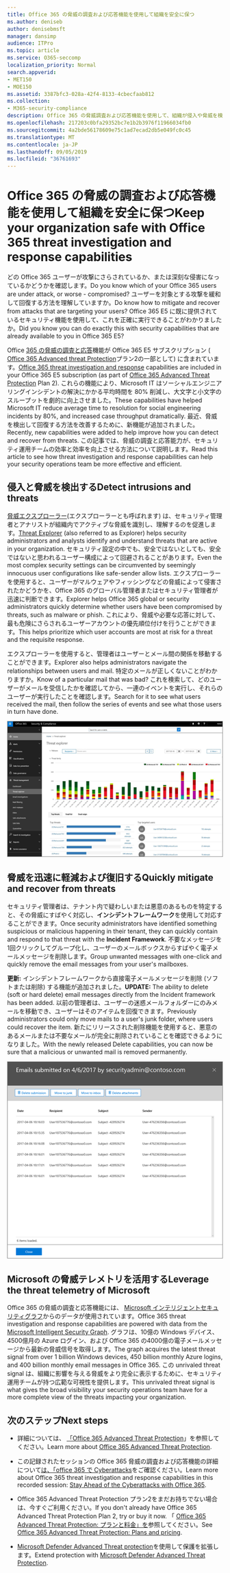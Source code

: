 ```yaml
---
title: Office 365 の脅威の調査および応答機能を使用して組織を安全に保つ
ms.author: deniseb
author: denisebmsft
manager: dansimp
audience: ITPro
ms.topic: article
ms.service: O365-seccomp
localization_priority: Normal
search.appverid:
- MET150
- MOE150
ms.assetid: 3387bfc3-028a-42f4-8133-4cbecfaab812
ms.collection:
- M365-security-compliance
description: Office 365 の脅威調査および応答機能を使用して、組織が侵入や脅威を検出し、脅威から迅速に脅威を軽減および回復する方法について説明します。
ms.openlocfilehash: 217203c0bfa29352bc7e1b2b3976f11966034fb0
ms.sourcegitcommit: 4a2bde56178609e75c1ad7ecad2db5e049fc0c45
ms.translationtype: MT
ms.contentlocale: ja-JP
ms.lasthandoff: 09/05/2019
ms.locfileid: "36761693"
---
```

# <a name="keep-your-organization-safe-with-office-365-threat-investigation-and-response-capabilities"></a><span data-ttu-id="c5255-103">Office 365 の脅威の調査および応答機能を使用して組織を安全に保つ</span><span class="sxs-lookup"><span data-stu-id="c5255-103">Keep your organization safe with Office 365 threat investigation and response capabilities</span></span>

<span data-ttu-id="c5255-104">どの Office 365 ユーザーが攻撃にさらされているか、または深刻な侵害になっているかどうかを確認します。</span><span class="sxs-lookup"><span data-stu-id="c5255-104">Do you know which of your Office 365 users are under attack, or worse - compromised?</span></span> <span data-ttu-id="c5255-105">ユーザーを対象とする攻撃を緩和して回復する方法を理解していますか。</span><span class="sxs-lookup"><span data-stu-id="c5255-105">Do know how to mitigate and recover from attacks that are targeting your users?</span></span> <span data-ttu-id="c5255-106">Office 365 E5 に既に提供されているセキュリティ機能を使用して、これを正確に実行できることがわかりましたか。</span><span class="sxs-lookup"><span data-stu-id="c5255-106">Did you know you can do exactly this with security capabilities that are already available to you in Office 365 E5?</span></span> 
  
<span data-ttu-id="c5255-107">Office [365 の脅威の調査と応答](office-365-ti.md)機能が Office 365 E5 サブスクリプション ( [Office 365 Advanced threat Protection](office-365-atp.md)プラン2の一部として) に含まれています。</span><span class="sxs-lookup"><span data-stu-id="c5255-107">[Office 365 threat investigation and response](office-365-ti.md) capabilities are included in your Office 365 E5 subscription (as part of [Office 365 Advanced Threat Protection](office-365-atp.md) Plan 2).</span></span> <span data-ttu-id="c5255-108">これらの機能により、Microsoft IT はソーシャルエンジニアリングインシデントの解決にかかる平均時間を 80% 削減し、大文字と小文字のスループットを劇的に向上させました。</span><span class="sxs-lookup"><span data-stu-id="c5255-108">These capabilities have helped Microsoft IT reduce average time to resolution for social engineering incidents by 80%, and increased case throughput dramatically.</span></span> <span data-ttu-id="c5255-109">最近、脅威を検出して回復する方法を改善するために、新機能が追加されました。</span><span class="sxs-lookup"><span data-stu-id="c5255-109">Recently, new capabilities were added to help improve how you can detect and recover from threats.</span></span> <span data-ttu-id="c5255-110">この記事では、脅威の調査と応答能力が、セキュリティ運用チームの効率と効率を向上させる方法について説明します。</span><span class="sxs-lookup"><span data-stu-id="c5255-110">Read this article to see how threat investigation and response capabilities can help your security operations team be more effective and efficient.</span></span>
  
## <a name="detect-intrusions-and-threats"></a><span data-ttu-id="c5255-111">侵入と脅威を検出する</span><span class="sxs-lookup"><span data-stu-id="c5255-111">Detect intrusions and threats</span></span>

<span data-ttu-id="c5255-112">[脅威エクスプローラー](threat-explorer.md)(エクスプローラーとも呼ばれます) は、セキュリティ管理者とアナリストが組織内でアクティブな脅威を識別し、理解するのを促進します。</span><span class="sxs-lookup"><span data-stu-id="c5255-112">[Threat Explorer](threat-explorer.md) (also referred to as Explorer) helps security administrators and analysts identify and understand threats that are active in your organization.</span></span> <span data-ttu-id="c5255-113">セキュリティ設定の中でも、安全ではないとしても、安全ではないと思われるユーザー構成によって回避されることがあります。</span><span class="sxs-lookup"><span data-stu-id="c5255-113">Even the most complex security settings can be circumvented by seemingly innocuous user configurations like safe-sender allow lists.</span></span> <span data-ttu-id="c5255-114">エクスプローラーを使用すると、ユーザーがマルウェアやフィッシングなどの脅威によって侵害されたかどうかを、Office 365 のグローバル管理者またはセキュリティ管理者が迅速に判断できます。</span><span class="sxs-lookup"><span data-stu-id="c5255-114">Explorer helps Office 365 global or security administrators quickly determine whether users have been compromised by threats, such as malware or phish.</span></span> <span data-ttu-id="c5255-115">これにより、脅威や必要な応答に対して、最も危険にさらされるユーザーアカウントの優先順位付けを行うことができます。</span><span class="sxs-lookup"><span data-stu-id="c5255-115">This helps prioritize which user accounts are most at risk for a threat and the requisite response.</span></span> 
  
<span data-ttu-id="c5255-116">エクスプローラーを使用すると、管理者はユーザーとメール間の関係を移動することができます。</span><span class="sxs-lookup"><span data-stu-id="c5255-116">Explorer also helps administrators navigate the relationships between users and mail.</span></span> <span data-ttu-id="c5255-117">特定のメールが正しくないことがわかりますか。</span><span class="sxs-lookup"><span data-stu-id="c5255-117">Know of a particular mail that was bad?</span></span> <span data-ttu-id="c5255-118">これを検索して、どのユーザーがメールを受信したかを確認してから、一連のイベントを実行し、それらのユーザーが実行したことを確認します。</span><span class="sxs-lookup"><span data-stu-id="c5255-118">Search for it to see what users received the mail, then follow the series of events and see what those users in turn have done.</span></span>

![Office 365 の脅威エクスプローラーのスクリーンショット、マルウェアファミリによる色分け](media/591338dd-252a-437d-b5f2-87aa42e74b0c.png)
  
## <a name="quickly-mitigate-and-recover-from-threats"></a><span data-ttu-id="c5255-120">脅威を迅速に軽減および復旧する</span><span class="sxs-lookup"><span data-stu-id="c5255-120">Quickly mitigate and recover from threats</span></span>

<span data-ttu-id="c5255-121">セキュリティ管理者は、テナント内で疑わしいまたは悪意のあるものを特定すると、その脅威にすばやく対応し、**インシデントフレームワーク**を使用して対応することができます。</span><span class="sxs-lookup"><span data-stu-id="c5255-121">Once security administrators have identified something suspicious or malicious happening in their tenant, they can quickly contain and respond to that threat with the **Incident Framework**.</span></span> <span data-ttu-id="c5255-122">不要なメッセージを1回クリックしてグループ化し、ユーザーのメールボックスからすばやく電子メールメッセージを削除します。</span><span class="sxs-lookup"><span data-stu-id="c5255-122">Group unwanted messages with one-click and quickly remove the email messages from your user's mailboxes.</span></span> 
  
 <span data-ttu-id="c5255-123">**更新:** インシデントフレームワークから直接電子メールメッセージを削除 (ソフトまたは削除) する機能が追加されました。</span><span class="sxs-lookup"><span data-stu-id="c5255-123">**UPDATE:** The ability to delete (soft or hard delete) email messages directly from the Incident framework has been added.</span></span> <span data-ttu-id="c5255-124">以前の管理者は、ユーザーの迷惑メールフォルダーにのみメールを移動でき、ユーザーはそのアイテムを回復できます。</span><span class="sxs-lookup"><span data-stu-id="c5255-124">Previously administrators could only move mails to a user's junk folder, where users could recover the item.</span></span> <span data-ttu-id="c5255-125">新たにリリースされた削除機能を使用すると、悪意のあるメールまたは不要なメールが完全に削除されていることを確認できるようになりました。</span><span class="sxs-lookup"><span data-stu-id="c5255-125">With the newly released Delete capabilities, you can now be sure that a malicious or unwanted mail is removed permanently.</span></span> 
    
![インシデント修復の電子メールリストのスクリーンショット](media/9d8452d3-d8d2-4b26-81f9-76396e08dd17.png)
  
## <a name="leverage-the-threat-telemetry-of-microsoft"></a><span data-ttu-id="c5255-127">Microsoft の脅威テレメトリを活用する</span><span class="sxs-lookup"><span data-stu-id="c5255-127">Leverage the threat telemetry of Microsoft</span></span>

<span data-ttu-id="c5255-128">Office 365 の脅威の調査と応答機能には、 [Microsoft インテリジェントセキュリティグラフ](https://go.microsoft.com/fwlink/?linkid=2036223)からのデータが使用されています。</span><span class="sxs-lookup"><span data-stu-id="c5255-128">Office 365 threat investigation and response capabilities are powered with data from the [Microsoft Intelligent Security Graph](https://go.microsoft.com/fwlink/?linkid=2036223).</span></span> <span data-ttu-id="c5255-129">グラフは、10億の Windows デバイス、4500億月の Azure ログイン、および Office 365 の4000億の電子メールメッセージから最新の脅威信号を取得します。</span><span class="sxs-lookup"><span data-stu-id="c5255-129">The graph acquires the latest threat signal from over 1 billion Windows devices, 450 billion monthly Azure logins, and 400 billion monthly email messages in Office 365.</span></span> <span data-ttu-id="c5255-130">この unrivaled threat signal は、組織に影響を与える脅威をより完全に表示するために、セキュリティ運用チームが持つ広範な可視性を提供します。</span><span class="sxs-lookup"><span data-stu-id="c5255-130">This unrivaled threat signal is what gives the broad visibility your security operations team have for a more complete view of the threats impacting your organization.</span></span> 
  
## <a name="next-steps"></a><span data-ttu-id="c5255-131">次のステップ</span><span class="sxs-lookup"><span data-stu-id="c5255-131">Next steps</span></span>

- <span data-ttu-id="c5255-132">詳細については、 [「Office 365 Advanced Threat Protection](office-365-atp.md)」を参照してください。</span><span class="sxs-lookup"><span data-stu-id="c5255-132">Learn more about [Office 365 Advanced Threat Protection](office-365-atp.md).</span></span>

- <span data-ttu-id="c5255-133">この記録されたセッションの Office 365 脅威の調査および応答機能の詳細について[は、「office 365 で Cyberattacks](https://myignite.microsoft.com/videos/53723)をご確認ください。</span><span class="sxs-lookup"><span data-stu-id="c5255-133">Learn more about Office 365 threat investigation and response capabilities in this recorded session: [Stay Ahead of the Cyberattacks with Office 365](https://myignite.microsoft.com/videos/53723).</span></span>

- <span data-ttu-id="c5255-134">Office 365 Advanced Threat Protection プラン2をまだお持ちでない場合は、今すぐご利用ください。</span><span class="sxs-lookup"><span data-stu-id="c5255-134">If you don't already have Office 365 Advanced Threat Protection Plan 2, try or buy it now.</span></span> <span data-ttu-id="c5255-135">「 [Office 365 Advanced Threat Protection: プランと料金」を](https://products.office.com/exchange/advance-threat-protection#pmg-allup-content)参照してください。</span><span class="sxs-lookup"><span data-stu-id="c5255-135">See [Office 365 Advanced Threat Protection: Plans and pricing](https://products.office.com/exchange/advance-threat-protection#pmg-allup-content).</span></span>
    
- <span data-ttu-id="c5255-136">[Microsoft Defender Advanced Threat protection](https://docs.microsoft.com/windows/security/threat-protection/microsoft-defender-atp/microsoft-defender-advanced-threat-protection)を使用して保護を拡張します。</span><span class="sxs-lookup"><span data-stu-id="c5255-136">Extend protection with [Microsoft Defender Advanced Threat Protection](https://docs.microsoft.com/windows/security/threat-protection/microsoft-defender-atp/microsoft-defender-advanced-threat-protection).</span></span>